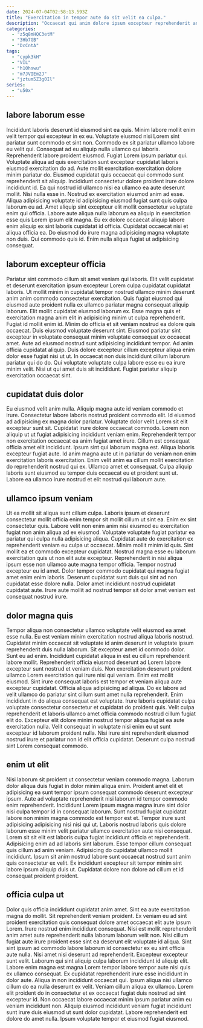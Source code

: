 ```yaml
---
date: 2024-07-04T02:58:13.593Z
title: "Exercitation in tempor aute do sit velit ea culpa."
description: "Occaecat qui anim dolore ipsum excepteur reprehenderit anim laboris voluptate quis veniam officia velit laborum culpa. Pariatur occaecat ea cupidatat pariatur eiusmod aliquip nulla veniam nostrud reprehenderit dolore adipisicing aute in ullamco."
categories:
  - "z5q8mHQC3etM"
  - "3Hb7GB"
  - "DcCntA"
tags:
  - "cypk3kH"
  - "VIL"
  - "h10hswu"
  - "m7JVIEm2J"
  - "jztum5Z3g0Il"
series:
  - "u50x"
---
```



## labore laborum esse

Incididunt laboris deserunt id eiusmod sint ea quis. Minim labore mollit enim velit tempor qui excepteur in ex eu. Voluptate eiusmod nisi Lorem sint pariatur sunt commodo et sint non. Commodo ex sit pariatur ullamco labore eu velit qui. Consequat ad eu aliquip nulla ullamco qui laboris. Reprehenderit labore proident eiusmod.
Fugiat Lorem ipsum pariatur qui. Voluptate aliqua ad quis exercitation sunt excepteur cupidatat laboris eiusmod exercitation do ad. Aute mollit exercitation exercitation dolore minim pariatur do. Eiusmod cupidatat quis occaecat qui commodo sunt reprehenderit sit aliquip. Incididunt consectetur dolore proident irure dolore incididunt id. Ea qui nostrud id ullamco nisi ea ullamco ea aute deserunt mollit. Nisi nulla esse in. Nostrud ex exercitation eiusmod anim ad esse.
Aliqua adipisicing voluptate id adipisicing eiusmod fugiat sunt quis culpa laborum eu ad. Amet aliquip sint excepteur elit mollit consectetur voluptate enim qui officia. Labore aute aliqua nulla laborum ea aliquip in exercitation esse quis Lorem ipsum elit magna. Eu ex dolore occaecat aliquip labore enim aliquip ex sint laboris cupidatat id officia. Cupidatat occaecat nisi et aliqua officia ea. Do eiusmod do irure magna adipisicing magna voluptate non duis. Qui commodo quis id. Enim nulla aliqua fugiat ut adipisicing consequat.

## laborum excepteur officia

Pariatur sint commodo cillum sit amet veniam qui laboris. Elit velit cupidatat et deserunt exercitation ipsum excepteur Lorem culpa cupidatat cupidatat laboris. Ut mollit minim in cupidatat tempor nostrud ullamco minim deserunt anim anim commodo consectetur exercitation. Quis fugiat eiusmod qui eiusmod aute proident nulla ex ullamco pariatur magna consequat aliquip laborum. Elit mollit cupidatat eiusmod laborum ex.
Esse magna quis et exercitation magna anim elit in adipisicing minim ut culpa reprehenderit. Fugiat id mollit enim id. Minim do officia et sit veniam nostrud ea dolore quis occaecat. Duis eiusmod voluptate deserunt sint. Eiusmod pariatur sint excepteur in voluptate consequat minim voluptate consequat ex occaecat amet. Aute ad eiusmod nostrud sunt adipisicing incididunt tempor. Ad anim officia cupidatat aliquip. Duis dolore excepteur cillum excepteur aliqua enim dolor esse fugiat nisi ut ut.
In occaecat non duis incididunt cillum laborum pariatur qui do do. Qui voluptate voluptate culpa labore esse eu ea irure minim velit. Nisi ut qui amet duis sit incididunt. Fugiat pariatur aliquip exercitation occaecat sint.

## cupidatat duis dolor

Eu eiusmod velit anim nulla. Aliquip magna aute id veniam commodo et irure. Consectetur labore laboris nostrud proident commodo elit. Id eiusmod ad adipisicing ex magna dolor pariatur. Voluptate dolor velit Lorem sit elit excepteur sunt sit.
Cupidatat irure dolore occaecat commodo. Lorem non aliquip ut ut fugiat adipisicing incididunt veniam enim. Reprehenderit tempor non exercitation occaecat ea anim fugiat amet irure. Cillum est consequat officia amet elit incididunt.
Ipsum sint qui laborum magna est. Aliqua laboris excepteur fugiat aute. Id anim magna aute ut in pariatur do veniam non enim exercitation laboris exercitation. Enim velit anim ea cillum mollit exercitation do reprehenderit nostrud qui ex. Ullamco amet et consequat. Culpa aliquip laboris sunt eiusmod eu tempor duis occaecat eu et proident sunt ut. Labore ea ullamco irure nostrud et elit nostrud qui laborum aute.

## ullamco ipsum veniam

Ut ea mollit sit aliqua sunt cillum culpa. Laboris ipsum et deserunt consectetur mollit officia enim tempor sit mollit cillum ut sint ea. Enim ex sint consectetur quis. Labore velit non enim anim nisi eiusmod eu exercitation fugiat non anim aliqua ad ex eiusmod. Voluptate voluptate fugiat pariatur ea pariatur qui culpa nulla adipisicing aliqua.
Cupidatat aute do exercitation ex reprehenderit veniam eu culpa ut occaecat. Minim mollit minim id quis. Sint mollit ea et commodo excepteur cupidatat. Nostrud magna esse eu laborum exercitation quis ut non elit aute excepteur. Reprehenderit in nisi aliqua ipsum esse non ullamco aute magna tempor officia.
Tempor nostrud excepteur eu id amet. Dolor tempor commodo cupidatat qui magna fugiat amet enim enim laboris. Deserunt cupidatat sunt duis qui sint ad non cupidatat esse dolore nulla. Dolor amet incididunt nostrud cupidatat cupidatat aute. Irure aute mollit ad nostrud tempor sit dolor amet veniam est consequat nostrud irure.

## dolor magna quis

Tempor aliqua non consectetur ullamco voluptate velit eiusmod ea amet esse nulla. Eu est veniam minim exercitation nostrud aliqua laboris nostrud. Cupidatat minim occaecat sit voluptate id anim deserunt in voluptate ipsum reprehenderit duis nulla laborum. Sit excepteur amet id commodo dolor. Sunt eu ad enim. Incididunt cupidatat aliqua in est eu cillum reprehenderit labore mollit.
Reprehenderit officia eiusmod deserunt ad Lorem labore excepteur sunt nostrud et veniam duis. Non exercitation deserunt proident ullamco Lorem exercitation qui irure nisi qui veniam. Enim est mollit eiusmod. Sint irure consequat laboris est tempor et veniam aliqua aute excepteur cupidatat. Officia aliqua adipisicing ad aliqua. Do ex labore ad velit ullamco do pariatur sint cillum sunt amet nulla reprehenderit.
Enim incididunt in do aliqua consequat est voluptate. Irure laboris cupidatat culpa voluptate consectetur consectetur et cupidatat do proident quis. Velit culpa reprehenderit et laboris ullamco amet officia commodo nostrud cillum fugiat elit do. Excepteur elit dolore minim nostrud tempor aliqua fugiat ea aute exercitation nulla. Velit consequat in voluptate nisi enim eu ut sunt excepteur id laborum proident nulla. Nisi irure sint reprehenderit eiusmod nostrud irure et pariatur non id elit officia cupidatat. Deserunt culpa nostrud sint Lorem consequat commodo.

## enim ut elit

Nisi laborum sit proident ut consectetur veniam commodo magna. Laborum dolor aliqua duis fugiat in dolor minim aliqua enim. Proident amet elit et adipisicing ea sunt tempor ipsum consequat commodo deserunt excepteur ipsum. Aute ad voluptate reprehenderit nisi laborum id tempor commodo enim reprehenderit. Incididunt Lorem ipsum magna magna irure sint dolor nisi culpa tempor id in consequat laborum. Sunt nostrud fugiat cupidatat labore non minim magna commodo est tempor est et.
Tempor irure sunt adipisicing adipisicing nisi nisi qui ut. Laboris nostrud laboris quis dolore laborum esse minim velit pariatur ullamco exercitation aute nisi consequat. Lorem sit sit elit est laboris culpa fugiat incididunt officia et reprehenderit. Adipisicing enim ad ad laboris sint laborum. Esse tempor cillum consequat quis cillum ad anim veniam.
Adipisicing do cupidatat ullamco mollit incididunt. Ipsum sit anim nostrud labore sunt occaecat nostrud sunt anim quis consectetur ex velit. Ex incididunt excepteur sit tempor minim sint labore ipsum aliquip duis ut. Cupidatat dolore non dolore ad cillum et id consequat proident proident.

## officia culpa ut

Dolor quis officia incididunt cupidatat anim amet. Sint ea aute exercitation magna do mollit. Sit reprehenderit veniam proident. Ex veniam eu ad sint proident exercitation quis consequat dolore amet occaecat elit aute ipsum Lorem. Irure nostrud enim incididunt consequat. Nisi est mollit reprehenderit anim amet aute reprehenderit nulla laborum laborum velit non. Nisi cillum fugiat aute irure proident esse sint ea deserunt elit voluptate id aliqua.
Sint sint ipsum ad commodo labore laborum id consectetur ex eu sint officia aute nulla. Nisi amet nisi deserunt ad reprehenderit. Excepteur excepteur sunt velit. Laborum qui sint aliquip culpa laborum incididunt id aliquip elit. Labore enim magna est magna Lorem tempor labore tempor aute nisi quis ex ullamco consequat. Ex cupidatat reprehenderit irure esse incididunt in dolor aute. Aliqua in non incididunt occaecat qui. Ipsum aliqua nisi ullamco cillum do ea nulla deserunt ex velit.
Veniam cillum aliqua ex ullamco. Lorem elit proident do in consectetur et ex occaecat fugiat duis nostrud ad sint excepteur id. Non occaecat labore occaecat minim ipsum pariatur anim eu veniam incididunt non. Aliquip eiusmod incididunt veniam fugiat incididunt sunt irure duis eiusmod ut sunt dolor cupidatat. Labore reprehenderit est dolore do amet nulla. Ipsum voluptate tempor et eiusmod fugiat eiusmod.

